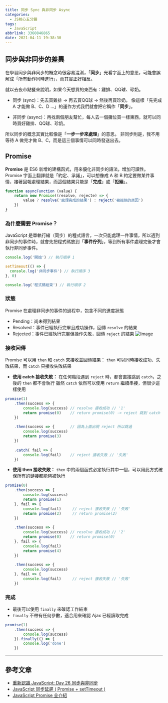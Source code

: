 ```yaml
---
title: 同步 Sync 與非同步 Async
categories:
  - JS核心五分鐘
tags:
  - JavaScript
abbrlink: 3360846865
date: 2021-04-11 19:38:30
---
```

## 同步與非同步的差異
在學習同步與非同步的概念時很容易混淆，「**同步**」光看字面上的意思，可能會誤解成「所有動作同時進行」，而其實正好相反。
<!--more-->
就以去夜市點餐來說明，如果今天想買的東西有：雞排、QQ球、珍奶。

* 同步 (sync)：先去買雞排 -> 再去買QQ球 -> 然後再買珍奶。
像這樣「先完成 A 才能做 B、C、D ...」的運作方式我們就會把它稱作「**同步**」。

* 非同步 (async)：再找兩個朋友幫忙，每人去一個攤位買一樣東西，就可以同時買好雞排、QQ球、珍奶。

所以同步的概念其實比較像是「**一步一步來處理**」的意思。
非同步則是，我不用等待 A 做完才做 B、C，而是這三個事情可以同時發送出去。

## Promise
**Promise**  是 ES6 新增的建構函式，用來優化非同步的語法，增加可讀性。
Promise 字面上翻譯就是「約定、承諾」，可以想像成 A 和 B 約定要做某件事情，接著回報處理結果，而這個結果只能是「**完成**」或「**拒絕**」。
```javascript
function asyncFunction (value) {
    return new Promise((resolve, rejecte) => {
        value ? resolve('處理完成的結果') : reject('被拒絕的原因')
    })
}
```

### 為什麼需要 Promise？
JavaScript 是單執行緒（同步）的程式語言，一次只能處理一件事情，所以遇到非同步的事件時，就會先把程式碼放到「**事件佇列**」，等到所有事件處理完後才會執行非同步事件。
```javascript
console.log('開始') // 執行順序 1

setTimeout(() => {
  console.log('非同步事件') // 執行順序 3
}, 0)

console.log('程式碼結束') // 執行順序 2
```

### 狀態
Promise 在處理非同步的事件的過程中，包含不同的進度狀態
* Pending：尚未得到結果
* Resolved：事件已經執行完畢且成功操作，回傳 `resolve` 的結果
* Rejected：事件已經執行完畢但操作失敗，回傳 `reject` 的結果
![Image](https://i.imgur.com/I79SHF4.png)

### 接收回傳
Promise 可以用 `then` 和 `catch` 來接收並回傳結果：
`then` 可以同時接收成功、失敗結果，而 `catch` 只接收失敗結果

* **使用 catch 接收失敗：**
在任何階段遇到 `reject` 時，都會直接跳到 `catch`，之後的 `then` 都不會執行
雖然 `catch` 依然可以使用 `return` 繼續串接，但很少這樣使用

```javascript
promise(1)
    .then(success => {
        console.log(success) // resolve 接收成功 // '1'
        return promise(0)    // return promise(0) -> reject 跳到 catch
    })
    
    .then(success => {       // 因為上面出現 reject 所以跳過
        console.log(success)
        return promise(3)
    })
    
    .catch( fail => {
        console.log(fail)    // reject 接收失敗 // '失敗'
    })
```

* **使用 then 接收失敗：**
`then` 中的兩個函式必定執行其中一個，可以用此方式確保所有的鏈接都能夠被執行

```javascript
promise(0)
    .then(success => {
        console.log(success)
        return promise(1)
    }, fail => {
        console.log(fail)     // reject 接收失敗 // '失敗'
        return promise(2)     // return promise(2)
    })
 
    .then(success => {
        console.log(success) // resolve 接收成功 // '2'
        return promise(0)    // return promise(0)
    }, fail => {
        console.log(fail)
        return promise(4)
    })
    
    .then(success => {
        console.log(success)
    }, fail => {
        console.log(fail)     // reject 接收失敗 // '失敗'
    })

```

### 完成
* 最後可以使用 `finally` 來確認工作結束
* `finally` 不帶有任何參數，適合用來確認 Ajax 已經讀取完成

```javascript
promise(1)
    .then(success => {
        console.log(success)
    }).finally(() => {
        console.log('done')
    })
```


-----

## 參考文章
* [重新認識 JavaScript: Day 26 同步與非同步](https://ithelp.ithome.com.tw/articles/10194569/)
* [JavaScript 同步延遲 ( Promise + setTimeout )](https://www.oxxostudio.tw/articles/201706/javascript-promise-settimeout.html)
* [JavaScript Promise 全介紹](https://wcc723.github.io/development/2020/02/16/all-new-promise/)

